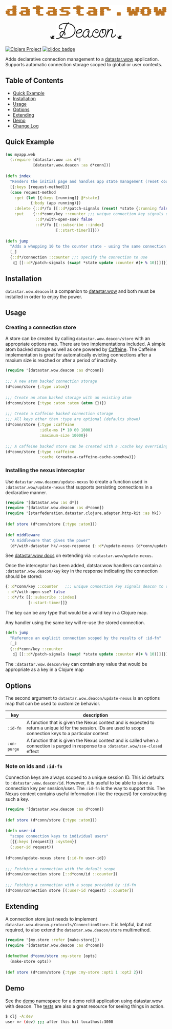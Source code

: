 <p align="center">
  <br><br>
  <img src="datastar.wow.png" />
  <br><br>
  🕊
  <picture>
    <source media="(prefers-color-scheme: dark)" srcset="deacon-light.png">
    <img alt="Deacon" src="deacon-dark.png">
  </picture>
  🕊
</p>

[![Clojars Project](https://img.shields.io/clojars/v/com.github.brianium/datastar.wow.deacon.svg)](https://clojars.org/com.github.brianium/datastar.wow.deacon)
[![cljdoc badge](https://cljdoc.org/badge/com.github.brianium/datastar.wow.deacon)](https://cljdoc.org/d/com.github.brianium/datastar.wow.deacon)

Adds declarative connection management to a [datastar.wow](https://github.com/brianium/datastar.wow) application. Supports automatic connection storage scoped to global or user contexts.

## Table of Contents

- [Quick Example](#quick-example)
- [Installation](#installation)
- [Usage](#usage)
- [Options](#options)
- [Extending](#extending)
- [Demo](#demo)
- [Change Log](CHANGELOG.md)

## Quick Example

``` clojure
(ns myapp.web
  (:require [datastar.wow :as d*]
            [datastar.wow.deacon :as d*conn]))

(defn index
  "Renders the initial page and handles app state management (reset counter and start the timer)"
  [{:keys [request-method]}]
  (case request-method
    :get (let [{:keys [running]} @*state]
           {:body (app running)})
    :delete {::d*/fx [[::d*/patch-signals (reset! *state {:running false :counter 0})]]}
    :put    {::d*conn/key ::counter ;;; unique connection key signals deacon to store
             ::d*/with-open-sse? false
             ::d*/fx [[::subscribe ::index]
                      [::start-timer]]}))
					  
(defn jump
  "Adds a whopping 10 to the counter state - using the same connection established via index"
  [_]
  {::d*/connection ::counter ;;; specify the connection to use
   :🚀 [[::d*/patch-signals (swap! *state update :counter #(+ % 10))]]})
```
## Installation

`datastar.wow.deacon` is a companion to [datastar.wow](https://github.com/brianium/datastar.wow) and both must be installed in order to enjoy the power.

## Usage

### Creating a connection store

A store can be created by calling `datastar.wow.deacon/store` with an appropriate options map. There are two implementations included. A simple atom backed storage as well as one
powered by [Caffeine](https://github.com/ben-manes/caffeine). The Caffeine implementation is great for automatically evicting connections after a maxium size is reached or after
a period of inactivity.

``` clojure
(require '[datastar.wow.deacon :as d*conn])

;;; A new atom backed connection storage
(d*conn/store {:type :atom})

;;; Create an atom backed storage with an existing atom
(d*conn/store {:type :atom :atom (atom {})})

;;; Create a Caffeine backed connection storage
;;; All keys other than :type are optional (defaults shown)
(d*conn/store {:type :caffeine
               :idle-ms (* 10 60 1000)
			   :maximum-size 10000})
			   
;;; A caffeine backed store can be created with a :cache key overriding all other settings
(d*conn/store {:type :caffeine
               :cache (create-a-caffeine-cache-somehow)})
```

### Installing the nexus interceptor

Use `datastar.wow.deacon/update-nexus` to create a function used in `:datastar.wow/update-nexus` that supports persisting connections in a declarative manner.

``` clojure
(require '[datastar.wow :as d*])
(require '[datastar.wow.deacon :as d*conn])
(require '[starfederation.datastar.clojure.adapter.http-kit :as hk])

(def store (d*conn/store {:type :atom}))

(def middleware
  "A middleware that gives the power"
  (d*/with-datastar hk/->sse-response {::d*/update-nexus (d*conn/update-nexus store)}))
```

See [datastar.wow docs](https://github.com/brianium/datastar.wow?tab=readme-ov-file#extending) on extending via `:datastar.wow/update-nexus`.

Once the interceptor has been added, datstar.wow handlers can contain a `:datastar.wow.deacon/key` key in the response indicating the connection should be stored:

``` clojure
{::d*conn/key ::counter   ;;; unique connection key signals deacon to store
 ::d*/with-open-sse? false
 ::d*/fx [[::subscribe ::index]
          [::start-timer]]}
```

The key can be any type that would be a valid key in a Clojure map.

Any handler using the same key will re-use the stored connection.

``` clojure
(defn jump
  "Reference an explicit connection scoped by the results of :id-fn"
  [_]
  {::d*conn/key ::counter
   :🚀 [[::d*/patch-signals (swap! *state update :counter #(+ % 10))]]})
```

The `:datastar.wow.deacon/key` can contain any value that would be appropriate as a key in a Clojure map

## Options

The second argument to `datastar.wow.deacon/update-nexus` is an options map that can be used to customize behavior.

| key         | description                                                                                                                                                     |
| ------------| --------------------------------------------------------------------------------------------------------------------------------------------------------------- |
| `:id-fn`    | A function that is given the Nexus context and is expected to return a unique id for the session. IDs are used to scope connection keys to a particular context |
| `:on-purge` | A function that is given the Nexus context and is called when a connection is purged in response to a `:datastar.wow/sse-closed` effect                         |

### Note on ids and `:id-fn`

Connection keys are always scoped to a unique session ID. This id defaults to `:datastar.wow.deacon/id`. However, it is useful to be able to store a connection key per session/user.
The `:id-fn` is the way to support this. The Nexus context contains useful information (like the request) for constructing such a key.

``` clojure
(require '[datastar.wow.deacon :as d*conn])

(def store (d*conn/store {:type :atom}))

(defn user-id
  "scope connection keys to individual users"
  [{{:keys [request]} :system}]
  (:user-id request))

(d*conn/update-nexus store {:id-fn user-id})

;;; Fetching a connection with the default scope
(d*conn/connection store [::d*conn/id ::counter])

;;; Fetching a connection with a scope provided by :id-fn
(d*conn/connection store [(:user-id request) ::counter])
```

## Extending

A connection store just needs to implement `datastar.wow.deacon.protocols/ConnectionStore`. It is helpful, but not required, to also extend the `datastar.wow.deacon/store` multimethod.

``` clojure
(require '[my.store :refer [make-store]])
(require '[datastar.wow.deacon :as d*conn])

(defmethod d*conn/store :my-store [opts]
  (make-store opts))
  
(def store (d*conn/store {:type :my-store :opt1 1 :opt2 2}))
```

## Demo

See the [demo](dev/src/demo) namespace for a demo reitit application using datastar.wow with deacon. The [tests](test/src/datastar/wow/deacon_test.clj) are also a great resource for seeing things in action.

``` bash
$ clj -A:dev
user => (dev) ;;; after this hit localhost:3000
```
